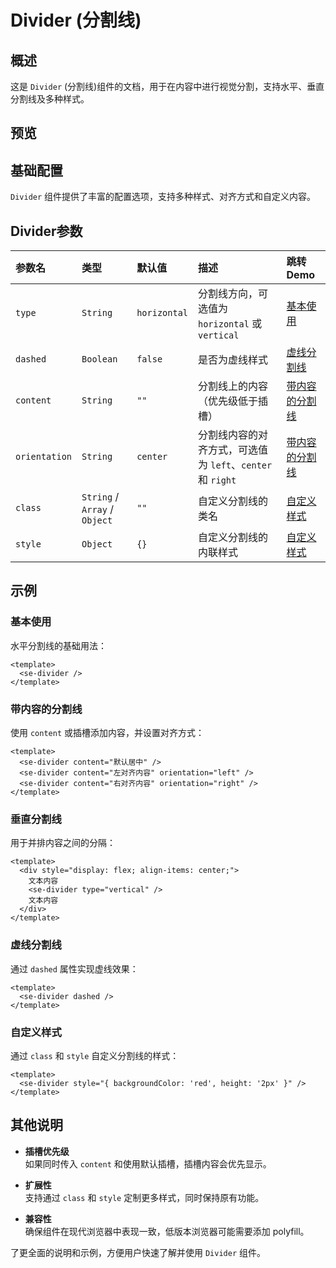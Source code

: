 
# Divider (分割线)
## 概述

这是 `Divider` (分割线)组件的文档，用于在内容中进行视觉分割，支持水平、垂直分割线及多种样式。


## 预览

<preview path="../../demos/divider/divider.vue" title="基本使用" description="最基础的 Divider 用法"></preview>


## 基础配置

`Divider` 组件提供了丰富的配置选项，支持多种样式、对齐方式和自定义内容。



## Divider参数

| 参数名      | 类型                       | 默认值      | 描述                                                                                | 跳转 Demo                                 |
| :---------- | :------------------------- | :---------- | :---------------------------------------------------------------------------------- | :---------------------------------------- |
| `type`      | `String`                   | `horizontal` | 分割线方向，可选值为 `horizontal` 或 `vertical`                                     | [基本使用](#基本使用)                     |
| `dashed`    | `Boolean`                  | `false`      | 是否为虚线样式                                                                      | [虚线分割线](#虚线分割线)                 |
| `content`   | `String`                   | `""`         | 分割线上的内容（优先级低于插槽）                                                    | [带内容的分割线](#带内容的分割线)         |
| `orientation` | `String`                 | `center`     | 分割线内容的对齐方式，可选值为 `left`、`center` 和 `right`                          | [带内容的分割线](#带内容的分割线)         |
| `class`     | `String` / `Array` / `Object` | `""`         | 自定义分割线的类名                                                                  | [自定义样式](#自定义样式)                 |
| `style`     | `Object`                   | `{}`         | 自定义分割线的内联样式                                                              | [自定义样式](#自定义样式)                 |


## 示例

### 基本使用

水平分割线的基础用法：

```vue
<template>
  <se-divider />
</template>
```



### 带内容的分割线

使用 `content` 或插槽添加内容，并设置对齐方式：

```vue
<template>
  <se-divider content="默认居中" />
  <se-divider content="左对齐内容" orientation="left" />
  <se-divider content="右对齐内容" orientation="right" />
</template>
```


### 垂直分割线

用于并排内容之间的分隔：

```vue
<template>
  <div style="display: flex; align-items: center;">
    文本内容
    <se-divider type="vertical" />
    文本内容
  </div>
</template>
```


### 虚线分割线

通过 `dashed` 属性实现虚线效果：

```vue
<template>
  <se-divider dashed />
</template>
```


### 自定义样式

通过 `class` 和 `style` 自定义分割线的样式：

```vue
<template>
  <se-divider style="{ backgroundColor: 'red', height: '2px' }" />
</template>
```


## 其他说明

- **插槽优先级**  
  如果同时传入 `content` 和使用默认插槽，插槽内容会优先显示。

- **扩展性**  
  支持通过 `class` 和 `style` 定制更多样式，同时保持原有功能。

- **兼容性**  
  确保组件在现代浏览器中表现一致，低版本浏览器可能需要添加 polyfill。

了更全面的说明和示例，方便用户快速了解并使用 `Divider` 组件。
